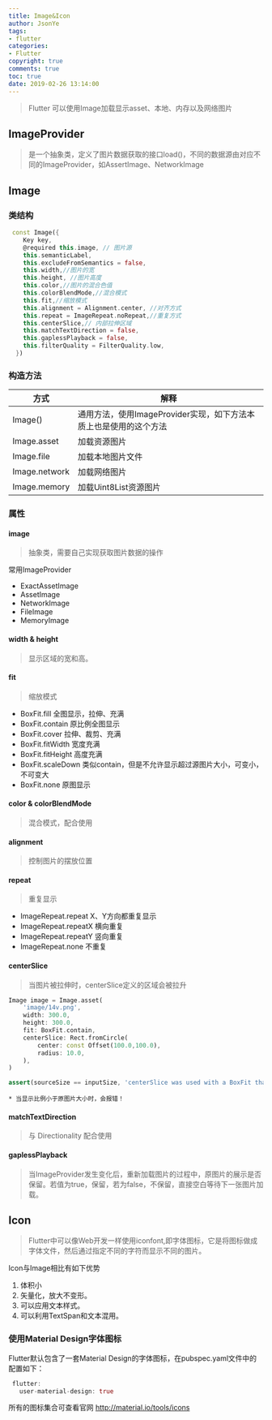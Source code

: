 ```yaml
---
title: Image&Icon
author: JsonYe
tags:
- flutter
categories:
- Flutter
copyright: true
comments: true
toc: true
date: 2019-02-26 13:14:00   
---
```

> Flutter 可以使用Image加载显示asset、本地、内存以及网络图片

## ImageProvider
> 是一个抽象类，定义了图片数据获取的接口load()，不同的数据源由对应不同的ImageProvider，如AssertImage、NetworkImage

## Image

### 类结构
```dart
 const Image({
    Key key,
    @required this.image, // 图片源
    this.semanticLabel,
    this.excludeFromSemantics = false,
    this.width,//图片的宽
    this.height, //图片高度
    this.color,//图片的混合色值
    this.colorBlendMode,//混合模式
    this.fit,//缩放模式
    this.alignment = Alignment.center, //对齐方式
    this.repeat = ImageRepeat.noRepeat,//重复方式
    this.centerSlice,// 内部拉伸区域
    this.matchTextDirection = false,
    this.gaplessPlayback = false,
    this.filterQuality = FilterQuality.low,
  })
```
### 构造方法
| 方式          | 解释                                                              |
| ------------- | ----------------------------------------------------------------- |
| Image()       | 通用方法，使用ImageProvider实现，如下方法本质上也是使用的这个方法 |
| Image.asset   | 加载资源图片                                                      |
| Image.file    | 加载本地图片文件                                                  |
| Image.network | 加载网络图片                                                      |
| Image.memory  | 加载Uint8List资源图片                                             |

### 属性
#### image
> 抽象类，需要自己实现获取图片数据的操作

常用ImageProvider
- ExactAssetImage
- AssetImage
- NetworkImage
- FileImage
- MemoryImage

#### width & height
> 显示区域的宽和高。

#### fit
> 缩放模式

- BoxFit.fill 全图显示，拉伸、充满
- BoxFit.contain 原比例全图显示
- BoxFit.cover 拉伸、裁剪、充满
- BoxFit.fitWidth 宽度充满
- BoxFit.fitHeight 高度充满
- BoxFit.scaleDown 类似contain，但是不允许显示超过源图片大小，可变小，不可变大
- BoxFit.none 原图显示

#### color & colorBlendMode
> 混合模式，配合使用

#### alignment
> 控制图片的摆放位置

#### repeat
> 重复显示
- ImageRepeat.repeat X、Y方向都重复显示
- ImageRepeat.repeatX 横向重复
- ImageRepeat.repeatY 竖向重复
- ImageRepeat.none 不重复
  
#### centerSlice
> 当图片被拉伸时，centerSlice定义的区域会被拉升
```dart
Image image = Image.asset(
    'image/14v.png',
    width: 300.0,
    height: 300.0,
    fit: BoxFit.contain,
    centerSlice: Rect.fromCircle(
        center: const Offset(100.0,100.0),
        radius: 10.0,
    ),
)
```
```dart
assert(sourceSize == inputSize, 'centerSlice was used with a BoxFit that does not guarantee that the image is fully visible.');
```
`* 当显示比例小于原图片大小时，会报错！`

#### matchTextDirection
> 与 Directionality 配合使用

#### gaplessPlayback
> 当ImageProvider发生变化后，重新加载图片的过程中，原图片的展示是否保留。若值为true，保留，若为false，不保留，直接空白等待下一张图片加载。

## Icon
> Flutter中可以像Web开发一样使用iconfont,即字体图标，它是将图标做成字体文件，然后通过指定不同的字符而显示不同的图片。

Icon与Image相比有如下优势
1. 体积小
2. 矢量化，放大不变形。
3. 可以应用文本样式。
4. 可以利用TextSpan和文本混用。

### 使用Material Design字体图标
Flutter默认包含了一套Material Design的字体图标，在pubspec.yaml文件中的配置如下：
```dart
 flutter:
   user-material-design: true
```
所有的图标集合可查看官网 http://material.io/tools/icons
